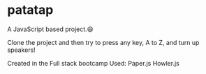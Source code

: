 # patatap
A JavaScript based project.😄

Clone the project and then try to press any key, A to Z, and turn up speakers!

Created in the Full stack bootcamp
Used: Paper.js Howler.js
